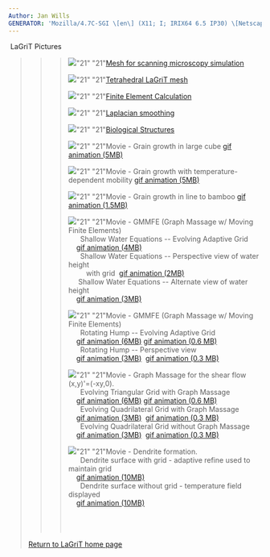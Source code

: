 ```yaml
---
Author: Jan Wills
GENERATOR: 'Mozilla/4.7C-SGI \[en\] (X11; I; IRIX64 6.5 IP30) \[Netscape\]'
---
```


 LaGriT Pictures

> > > ![](bl_pin.gif)"21" "21"[Mesh for scanning
> > > microscopy
> > > simulation](http://www.t12.lanl.gov/~lagrit/denise.md)
> > >
> > > ![](bl_pin.gif)"21" "21"[Tetrahedral LaGriT
> > > mesh](tinka's.md)
> > >
> > > ![](bl_pin.gif)"21" "21"[Finite Element
> > > Calculation](pictures.md)
> > >
> > > ![](bl_pin.gif)"21" "21"[Laplacian
> > > smoothing](tee.md)
> > >
> > > ![](bl_pin.gif)"21" "21"[Biological
> > > Structures](biology.pdf)
> > >
> > > ![](bl_pin.gif)"21" "21"Movie - Grain growth in
> > > large cube [gif animation (5MB)](99.gif)
> > >
> > > ![](bl_pin.gif)"21" "21"Movie - Grain growth with
> > > temperature-dependent mobility [gif animation (5MB)](tmap-a.gif)
> > >
> > > ![](bl_pin.gif)"21" "21"Movie - Grain growth in
> > > line to bamboo [gif animation (1.5MB)](tmap.gif)
> > >
> > > ![](bl_pin.gif)"21" "21"Movie - GMMFE (Graph
> > > Massage w/ Moving Finite Elements)\
> > >       Shallow Water Equations -- Evolving Adaptive Grid\
> > >     [gif animation (4MB)](vertgridshort_swe_10-3.gif)\
> > >       Shallow Water Equations -- Perspective view of water height\
> > >          with grid  [gif animation
> > > (2MB)](sidegridshort_swe_10-3.gif)\
> > >      Shallow Water Equations -- Alternate view of water height\
> > >     [gif animation (3MB)](backsideshort_swe_10-3.gif)
> > >
> > > ![](bl_pin.gif)"21" "21"Movie - GMMFE (Graph
> > > Massage w/ Moving Finite Elements)\
> > >       Rotating Hump -- Evolving Adaptive Grid\
> > >     [gif animation (6MB)](vertgrid_rotation_10-4.gif) [gif
> > > animation (0.6 MB)](vertgridshort_rotation_10-4.gif)\
> > >       Rotating Hump -- Perspective view\
> > >     [gif animation (3MB)](side_rotation_10-4.gif)  [gif animation
> > > (0.3 MB)](sideshort_rotation_10-4.gif)
> > >
> > > ![](bl_pin.gif)"21" "21"Movie - Graph Massage for
> > > the shear flow (x,y)'=(-xy,0).\
> > >       Evolving Triangular Grid with Graph Massage\
> > >     [gif animation (6MB)](gmtri_shear.gif) [gif animation (0.6
> > > MB)](gmtrishort_shear.gif)\
> > >       Evolving Quadrilateral Grid with Graph Massage\
> > >     [gif animation (3MB)](gmquad_shear.gif)  [gif animation (0.3
> > > MB)](gmquadshort_shear.gif)\
> > >       Evolving Quadrilateral Grid without Graph Massage\
> > >     [gif animation (3MB)](nogmquad_shear.gif)  [gif animation (0.3
> > > MB)](nogmquadshort_shear.gif)
> > >
> > > ![](bl_pin.gif)"21" "21"Movie - Dendrite
> > > formation.\
> > >       Dendrite surface with grid - adaptive refine used to
> > > maintain grid\
> > >     [gif animation (10MB)](dendrite.gif)\
> > >       Dendrite surface without grid - temperature field displayed\
> > >     [gif animation (10MB)](dendriteng.gif)\
> > >  \
> > >  \
> > >  
>
> [Return to LaGriT home page](http://www.t12.lanl.gov/~lagrit)
